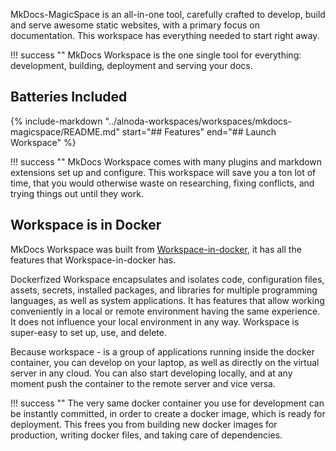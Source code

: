 MkDocs-MagicSpace is an all-in-one tool, carefully crafted to develop, build and serve awesome static websites, with a primary focus on documentation. 
This workspace has everything needed to start right away.

!!! success ""
    MkDocs Workspace is the one single tool for everything: development, building, deployment and serving your docs.   

## Batteries Included

{%
   include-markdown "../alnoda-workspaces/workspaces/mkdocs-magicspace/README.md"
   start="## Features"
   end="## Launch Workspace"
%}

!!! success ""
    MkDocs Workspace comes with many plugins and markdown extensions set up and configure. This workspace will save you a ton lot of time, 
    that you would otherwise waste on researching, fixing conflicts, and trying things out until they work.

## Workspace is in Docker

MkDocs Workspace was built from [Workspace-in-docker](https://github.com/bluxmit/alnoda-workspaces/tree/main/workspaces/workspace-in-docker), it has all the features that 
Workspace-in-docker has.  

Dockerfized Workspace encapsulates and isolates code, configuration files, assets, secrets, installed packages, and libraries for multiple programming languages, 
as well as system applications. It has features that allow working conveniently in a local or remote environment having the same experience. 
It does not influence your local environment in any way. Workspace is super-easy to set up, use, and delete.

Because workspace - is a group of applications running inside the docker container, you can develop on your laptop, 
as well as directly on the virtual server in any cloud. You can also start developing locally, and at any moment 
push the container to the remote server and vice versa.

!!! success ""
    The very same docker container you use for development can be instantly committed, in order to create a docker image, which is ready for deployment. This 
    frees you from building new docker images for production, writing docker files, and taking care of dependencies.


